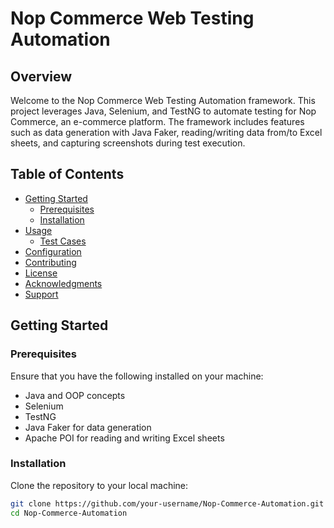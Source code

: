 # Nop Commerce Web Testing Automation

## Overview

Welcome to the Nop Commerce Web Testing Automation framework. This project leverages Java, Selenium, and TestNG to automate testing for Nop Commerce, an e-commerce platform. The framework includes features such as data generation with Java Faker, reading/writing data from/to Excel sheets, and capturing screenshots during test execution.

## Table of Contents

- [Getting Started](#getting-started)
  - [Prerequisites](#prerequisites)
  - [Installation](#installation)
- [Usage](#usage)
  - [Test Cases](#test-cases)
- [Configuration](#configuration)
- [Contributing](#contributing)
- [License](#license)
- [Acknowledgments](#acknowledgments)
- [Support](#support)

## Getting Started

### Prerequisites

Ensure that you have the following installed on your machine:

- Java and OOP concepts
- Selenium
- TestNG
- Java Faker for data generation
- Apache POI for reading and writing Excel sheets

### Installation

Clone the repository to your local machine:

```bash
git clone https://github.com/your-username/Nop-Commerce-Automation.git
cd Nop-Commerce-Automation
